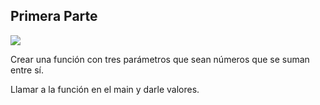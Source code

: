 ## Primera Parte

![](https://img.shields.io/badge/Code-Java-informational?style=flat&logo=java&logoColor=whitew&color=ed1d25)

Crear una función con tres parámetros que sean números que se suman entre sí.

Llamar a la función en el main y darle valores.